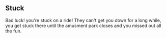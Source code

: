 Stuck
--
Bad luck! you're stuck on a ride! They can't get you down for a long while, you get stuck there until the amusment park closes and you missed out all the fun.